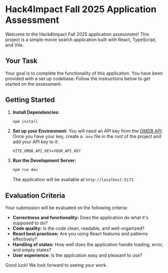 # Hack4Impact Fall 2025 Application Assessment

Welcome to the Hack4Impact Fall 2025 application assessment! This project is a simple movie search application built with React, TypeScript, and Vite.

## Your Task

Your goal is to complete the functionality of this application. You have been provided with a set up codebase.
Follow the instructions below to get started on the assessment.

## Getting Started

1.  **Install Dependencies:**
    ```bash
    npm install
    ```

2.  **Set up your Environment:**
    You will need an API key from the [OMDB API](http://www.omdbapi.com/apikey.aspx). Once you have your key, create a `.env` file in the root of the project and add your API key to it:
    ```
    VITE_OMDB_API_KEY=YOUR_API_KEY
    ```

3.  **Run the Development Server:**
    ```bash
    npm run dev
    ```
    The application will be available at `http://localhost:5173`.

## Evaluation Criteria

Your submission will be evaluated on the following criteria:

*   **Correctness and functionality:** Does the application do what it's supposed to do?
*   **Code quality:** Is the code clean, readable, and well-organized?
*   **React best practices:** Are you using React features and patterns effectively?
*   **Handling of states:** How well does the application handle loading, error, and empty states?
*   **User experience:** Is the application easy and pleasant to use?

Good luck! We look forward to seeing your work.
